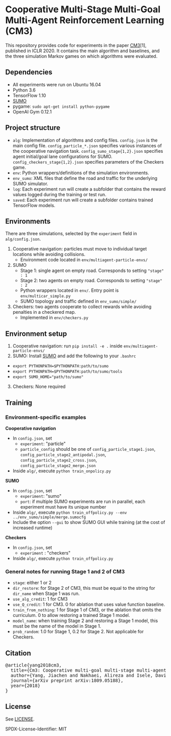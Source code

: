 # Cooperative Multi-Stage Multi-Goal Multi-Agent Reinforcement Learning (CM3)

This repository provides code for experiments in the paper [CM3](https://arxiv.org/abs/1809.05188)[1], published in ICLR 2020.
It contains the main algorithm and baselines, and the three simulation Markov games on which algorithms were evaluated.


## Dependencies

- All experiments were run on Ubuntu 16.04
- Python 3.6
- TensorFlow 1.10
- [SUMO](https://github.com/eclipse/sumo)
- pygame: `sudo apt-get install python-pygame`
- OpenAI Gym 0.12.1


## Project structure

- `alg`: Implementation of algorithms and config files. `config.json` is the main config file. `config_particle_*.json` specifies various instances of the cooperative navigation task. `config_sumo_stage{1,2}.json` specifies agent initial/goal lane configurations for SUMO. `config_checkers_stage{1,2}.json` specifies parameters of the Checkers game.
- `env`: Python wrappers/definitions of the simulation environments.
- `env_sumo`: XML files that define the road and traffic for the underlying SUMO simulator.
- `log`: Each experiment run will create a subfolder that contains the reward values logged during the training or test run.
- `saved`: Each experiment run will create a subfolder contains trained TensorFlow models.


## Environments

There are three simulations, selected by the `experiment` field in `alg/config.json`.

1. Cooperative navigation: particles must move to individual target locations while avoiding collisions.
   - Environment code located in `env/multiagent-particle-envs/`
2. SUMO
   - Stage 1: single agent on empty road. Corresponds to setting `"stage" : 1`
   - Stage 2: two agents on empty road. Corresponds to setting `"stage" : 2`
   - Python wrappers located in `env/`. Entry point is `env/multicar_simple.py`
   - SUMO topology and traffic defined in `env_sumo/simple/`
3. Checkers: two agents cooperate to collect rewards while avoiding penalties in a checkered map.
   - Implemented in `env/checkers.py`

## Environment setup

1. Cooperative navigation: run `pip install -e .` inside `env/multiagent-particle-envs/`
2. SUMO: Install [SUMO](https://github.com/eclipse/sumo) and add the following to your `.bashrc`
 - `export PYTHONPATH=$PYTHONPATH:path/to/sumo`
 - `export PYTHONPATH=$PYTHONPATH:path/to/sumo/tools`
 - `export SUMO_HOME="path/to/sumo"`
3. Checkers: None required


## Training

### Environment-specific examples

**Cooperative navigation**

- In `config.json`, set
  - `experiment`: "particle"
  - `particle_config` should be one of `config_particle_stage1.json`, `config_particle_stage2_antipodal.json`, `config_particle_stage2_cross.json`, `config_particle_stage2_merge.json`
- Inside `alg/`, execute
  `python train_onpolicy.py`

**SUMO**

- In `config.json`, set
  - `experiment`: "sumo"
  - `port`: if multiple SUMO experiments are run in parallel, each experiment must have its unique number
- Inside `alg/`, execute
  `python train_offpolicy.py --env ../env_sumo/simple/merge.sumocfg`
- Include the option `--gui` to show SUMO GUI while training (at the cost of increased runtime)

**Checkers**

- In `config.json`, set
  - `experiment` : "checkers"
- Inside `alg/`, execute
  `python train_offpolicy.py`

### General notes for running Stage 1 and 2 of CM3
- `stage`: either 1 or 2
- `dir_restore`: for Stage 2 of CM3, this must be equal to the string for `dir_name` when Stage 1 was run.
- `use_alg_credit`: 1 for CM3
- `use_Q_credit`: 1 for CM3. 0 for ablation that uses value function baseline.
- `train_from_nothing`: 1 for Stage 1 of CM3, or the ablation that omits the curriculum. 0 to allow restoring a trained Stage 1 model.
- `model_name`: when training Stage 2 and restoring a Stage 1 model, this must be the name of the model in Stage 1.
- `prob_random`: 1.0 for Stage 1, 0.2 for Stage 2. Not applicable for Checkers.


## Citation

<pre>
@article{yang2018cm3,
  title={Cm3: Cooperative multi-goal multi-stage multi-agent reinforcement learning},
  author={Yang, Jiachen and Nakhaei, Alireza and Isele, David and Fujimura, Kikuo and Zha, Hongyuan},
  journal={arXiv preprint arXiv:1809.05188},
  year={2018}
}
</pre>


## License

See [LICENSE](LICENSE).

SPDX-License-Identifier: MIT